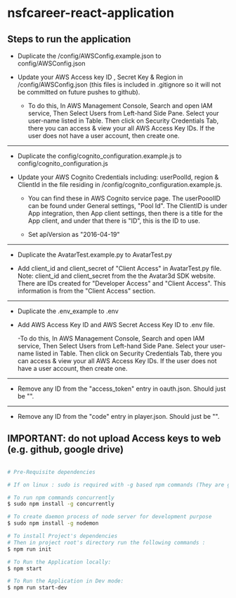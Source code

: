 # nsfcareer-react-application

## Steps to run the application
 - Duplicate the /config/AWSConfig.example.json to config/AWSConfig.json

- Update your AWS Access key ID , Secret Key & Region in
   /config/AWSConfig.json (this files is included in .gitignore so it will not be committed on future pushes to github). 
 
  - To do this, In AWS Management Console, Search and open IAM service, Then Select Users from Left-hand Side Pane. Select your user-name listed in Table. Then click on Security Credentials Tab, there you can access & view your all AWS Access Key IDs. If the user does not have a user account, then create one.

 ------
 - Duplicate the config/cognito_configuration.example.js to config/cognito_configuration.js

 - Update your AWS Cognito Credentials including: userPoolId, region & ClientId in
   the file residing in /config/cognito_configuration.example.js.
   
   - You can find these in AWS Cognito service page. The userPooolID can be found under General settings, "Pool Id". The ClientID is under App integration, then App client settings, then there is a title for the App client, and under that there is "ID", this is the ID to use.

   - Set  apiVersion as "2016-04-19"

------
- Duplicate the AvatarTest.example.py to AvatarTest.py

- Add client_id and client_secret of "Client Access" in AvatarTest.py file. Note: client_id and client_secret from the the Avatar3d SDK website. There are IDs created for "Developer Access"  and "Client Access". This information is from the "Client Access" section.

------

- Duplicate the .env_example to .env

- Add AWS Access Key ID and AWS Secret Access Key ID to .env file. 

  -To do this, In AWS Management Console, Search and open IAM service, Then Select Users from Left-hand Side Pane. Select your user-name listed in Table. Then click on Security Credentials Tab, there you can access & view your all AWS Access Key IDs. If the user does not have a user account, then create one.

------

- Remove any ID from the "access_token" entry in oauth.json. Should just be "".
------

- Remove any ID from the "code" entry in player.json. Should just be "".

## IMPORTANT: do not upload Access keys to web (e.g. github, google drive)
```sh

# Pre-Requisite dependencies

# If on linux : sudo is required with -g based npm commands (They are global dependencies being installed in System)

# To run npm commands concurrently
$ sudo npm install -g concurrently

# To create daemon process of node server for development purpose
$ sudo npm install -g nodemon

# To install Project's dependencies
# Then in project root's directory run the following commands :
$ npm run init

# To Run the Application locally:
$ npm start

# To Run the Application in Dev mode:
$ npm run start-dev
```
